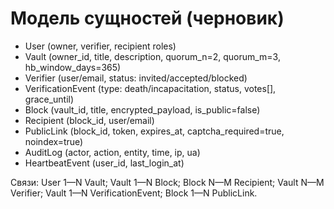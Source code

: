 # Модель сущностей (черновик)

- User (owner, verifier, recipient roles)
- Vault (owner_id, title, description, quorum_n=2, quorum_m=3, hb_window_days=365)
- Verifier (user/email, status: invited/accepted/blocked)
- VerificationEvent (type: death/incapacitation, status, votes[], grace_until)
- Block (vault_id, title, encrypted_payload, is_public=false)
- Recipient (block_id, user/email)
- PublicLink (block_id, token, expires_at, captcha_required=true, noindex=true)
- AuditLog (actor, action, entity, time, ip, ua)
- HeartbeatEvent (user_id, last_login_at)

Связи: User 1—N Vault; Vault 1—N Block; Block N—M Recipient; Vault N—M Verifier; Vault 1—N VerificationEvent; Block 1—N PublicLink.
